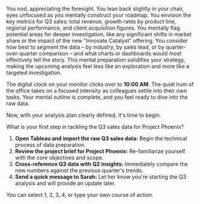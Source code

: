 

You nod, appreciating the foresight. You lean back slightly in your chair, eyes unfocused as you mentally construct your roadmap. You envision the key metrics for Q3 sales: total revenue, growth rates by product line, regional performance, and client acquisition figures. You mentally flag potential areas for deeper investigation, like any significant shifts in market share or the impact of the new "Innovate Catalyst" offering. You consider how best to segment the data – by industry, by sales lead, or by quarter-over-quarter comparison – and what charts or dashboards would most effectively tell the story. This mental preparation solidifies your strategy, making the upcoming analysis feel less like an exploration and more like a targeted investigation.

The digital clock on your monitor clicks over to **10:00 AM**. The quiet hum of the office takes on a focused intensity as colleagues settle into their own tasks. Your mental outline is complete, and you feel ready to dive into the raw data.

Now, with your analysis plan clearly defined, it's time to begin.

What is your first step in tackling the Q3 sales data for Project Phoenix?

1.  **Open Tableau and import the raw Q3 sales data:** Begin the technical process of data preparation.
2.  **Review the project brief for Project Phoenix:** Re-familiarize yourself with the core objectives and scope.
3.  **Cross-reference Q3 data with Q2 insights:** Immediately compare the new numbers against the previous quarter's trends.
4.  **Send a quick message to Sarah:** Let her know you're starting the Q3 analysis and will provide an update later.

You can select 1, 2, 3, 4, or type your own course of action.